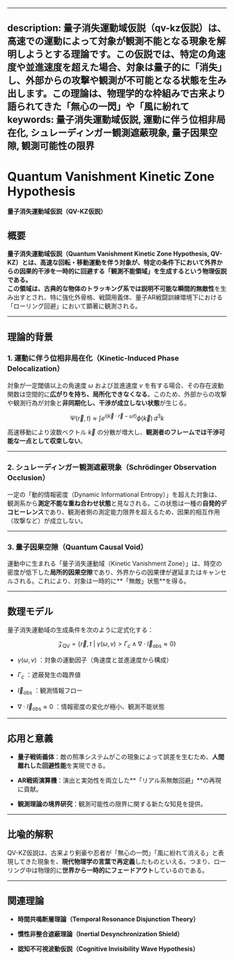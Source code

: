 ----------
description: 量子消失運動域仮説（qv-kz仮説）は、高速での運動によって対象が観測不能となる現象を解明しようとする理論です。この仮説では、特定の角速度や並進速度を超えた場合、対象は量子的に「消失」し、外部からの攻撃や観測が不可能となる状態を生み出します。この理論は、物理学的な枠組みで古来より語られてきた「無心の一閃」や「風に紛れて
keywords: 量子消失運動域仮説, 運動に伴う位相非局在化, シュレーディンガー観測遮蔽現象, 量子因果空隙, 観測可能性の限界
----------


Quantum Vanishment Kinetic Zone Hypothesis
==========================================

**量子消失運動域仮説（QV-KZ仮説）**

概要
--

**量子消失運動域仮説（Quantum Vanishment Kinetic Zone Hypothesis, QV-KZ）**とは、高速な回転・移動運動を伴う対象が、特定の条件下において**外界からの因果的干渉を一時的に回避する「観測不能領域」**を生成するという物理仮説である。  
この領域は、古典的な物体のトラッキング系では説明不可能な**瞬間的無敵性**を生み出すとされ、特に強化外骨格、戦闘用義体、量子AR戦闘訓練環境下における「ローリング回避」において顕著に観測される。

* * *

理論的背景
-----

### 1\. 運動に伴う位相非局在化（Kinetic-Induced Phase Delocalization）

対象が一定閾値以上の角速度  $\omega$  および並進速度  $v$  を有する場合、その存在波動関数は空間的に**広がりを持ち、局所化できなくなる**。このため、外部からの攻撃や観測行為が対象と**非同期化し、干渉が成立しない状態**が生じる。

$$
\Psi(\vec{r}, t) \approx \int e^{i (\vec{k} \cdot \vec{r} - \omega t)} \phi(\vec{k}) \, d^3k
$$

高速移動により波数ベクトル  $\vec{k}$  の分散が増大し、**観測者のフレームでは干渉可能な一点として収束しない**。

* * *

### 2\. シュレーディンガー観測遮蔽現象（Schrödinger Observation Occlusion）

一定の「動的情報密度（Dynamic Informational Entropy）」を超えた対象は、観測系から**測定不能な重ね合わせ状態**と見なされる。この状態は一種の**自発的デコヒーレンス**であり、観測者側の測定能力限界を超えるため、因果的相互作用（攻撃など）が成立しない。

* * *

### 3\. 量子因果空隙（Quantum Causal Void）

運動中に生まれる「量子消失運動域（Kinetic Vanishment Zone）」は、時空の密度が低下した**局所的因果空隙**であり、外界からの因果律が遅延またはキャンセルされる。これにより、対象は一時的に\*\*「無敵」状態\*\*を得る。

* * *

数理モデル
-----

量子消失運動域の生成条件を次のように定式化する：

$$
\mathcal{Z}_{\text{QV}} = \left\{ \vec{r}, t \ \middle| \ \gamma(\omega, v) > \Gamma_c \wedge \nabla \cdot \vec{I}_{\text{obs}} \approx 0 \right\}
$$

*    $\gamma(\omega, v)$ ：対象の運動因子（角速度と並進速度から構成）
    
*    $\Gamma_c$ ：遮蔽発生の臨界値
    
*    $\vec{I}_{\text{obs}}$ ：観測情報フロー
    
*    $\nabla \cdot \vec{I}_{\text{obs}} \approx 0$ ：情報密度の変化が極小、観測不能状態
    

* * *

応用と意義
-----

*   **量子戦術義体**：敵の照準システムがこの現象によって誤差を生むため、**人間離れした回避性能**を実現できる。
    
*   **AR戦術演算機**：演出と実効性を両立した\*\*「リアル系無敵回避」\*\*の再現に貢献。
    
*   **観測理論の境界研究**：観測可能性の限界に関する新たな知見を提供。
    

* * *

比喩的解釈
-----

QV-KZ仮説は、古来より剣豪や忍者が「無心の一閃」「風に紛れて消える」と表現してきた現象を、**現代物理学の言葉で再定義**したものといえる。つまり、ローリング中は物理的に**世界から一時的にフェードアウト**しているのである。

* * *

関連理論
----

*   **時間共鳴断層理論（Temporal Resonance Disjunction Theory）**
    
*   **慣性非整合遮蔽理論（Inertial Desynchronization Shield）**
    
*   **認知不可視波動仮説（Cognitive Invisibility Wave Hypothesis）**